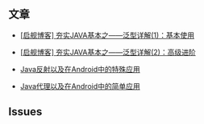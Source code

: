 ## 文章

* [[启舰博客] 夯实JAVA基本之——泛型详解(1)：基本使用](http://blog.csdn.net/harvic880925/article/details/49872903)
* [[启舰博客] 夯实JAVA基本之——泛型详解(2)：高级进阶](http://blog.csdn.net/harvic880925/article/details/49883589)

* [Java反射以及在Android中的特殊应用](https://juejin.im/post/5a2c1c5bf265da431956334c)
* [Java代理以及在Android中的简单应用](https://juejin.im/post/5a2e4e9a51882559e2259ad3)

## Issues